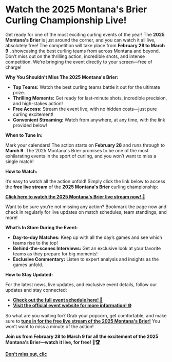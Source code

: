 # Watch the 2025 Montana's Brier Curling Championship Live!

Get ready for one of the most exciting curling events of the year! The **2025 Montana's Brier** is just around the corner, and you can watch it all live, absolutely free! The competition will take place from **February 28 to March 9** , showcasing the best curling teams from across Montana and beyond. Don’t miss out on the thrilling action, incredible shots, and intense competition. We’re bringing the event directly to your screen—free of charge!

**Why You Shouldn't Miss The 2025 Montana's Brier:**

- **Top Teams:** Watch the best curling teams battle it out for the ultimate prize.
- **Thrilling Moments:** Get ready for last-minute shots, incredible precision, and high-stakes action!
- **Free Access:** Stream the event live, with no hidden costs—just pure curling excitement!
- **Convenient Streaming:** Watch from anywhere, at any time, with the link provided below!

**When to Tune In:**

Mark your calendars! The action starts on **February 28** and runs through to **March 9**. The 2025 Montana's Brier promises to be one of the most exhilarating events in the sport of curling, and you won’t want to miss a single match!

**How to Watch:**

It’s easy to watch all the action unfold! Simply click the link below to access the **free live stream** of the **2025 Montana's Brier** curling championship:

[**Click here to watch the 2025 Montana's Brier live stream now! 🎥**](https://tinyurl.com/livestreamfreeo?st=2025montanasbrier&si=gh)

Want to be sure you’re not missing any action? Bookmark the page now and check in regularly for live updates on match schedules, team standings, and more!

**What’s In Store During the Event:**

- **Day-to-day Matches:** Keep up with all the day’s games and see which teams rise to the top!
- **Behind-the-scenes Interviews:** Get an exclusive look at your favorite teams as they prepare for big moments!
- **Exclusive Commentary:** Listen to expert analysis and insights as the games unfold.

**How to Stay Updated:**

For the latest news, live updates, and exclusive event details, follow our updates and stay connected:

- [**Check out the full event schedule here! 📅**](https://tinyurl.com/livestreamfreeo?st=2025montanasbrier&si=gh)
- [**Visit the official event website for more information! 🌐**](https://tinyurl.com/livestreamfreeo?st=2025montanasbrier&si=gh)

So what are you waiting for? Grab your popcorn, get comfortable, and make sure to [**tune in for the free live stream of the 2025 Montana's Brier!**](https://tinyurl.com/livestreamfreeo?st=2025montanasbrier&si=gh) You won’t want to miss a minute of the action!

**Join us from February 28 to March 9 for all the excitement of the 2025 Montana's Brier—watch it live, for free! 🎉🏆**

[**Don’t miss out, clic**](https://tinyurl.com/livestreamfreeo?st=2025montanasbrier&si=gh)
